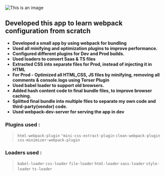 

![This is an image](https://raw.githubusercontent.com/webpack/media/master/logo/logo-on-white-bg.png)


## Developed this app to learn webpack configuration from scratch
- **Developed a small app by using webpack for bundling**
- **Used all minifying and optimization plugins to improve performance.**
- **Configured different plugins for Dev and Prod builds.**
- **Used loaders to convert Saas & TS files**
- **Extracted CSS into separate files for Prod, instead of injecting it in HTML**
- **For Prod - Optimized all HTML,CSS, JS files by minifying, removing all comments & console.logs using Terser Plugin**
- **Used babel loader to support old browsers.**
- **Added hash content code tn final bundle files, to improve browser caching.**
- **Splitted final bundle into multiple files to separate my own code and third-party(vendor) code.**
- **Used webpack-dev-server for serving the app in dev**

### Plugins used :
> `html-webpack-plugin`  `"mini-css-extract-plugin`  `clean-webpack-plugin`  `css-minimizer-webpack-plugin`

### Loaders used :
> `babel-loader`  `css-loader`  `file-loader`  `html-loader`  `sass-loader`  `style-loader`  `ts-loader`
